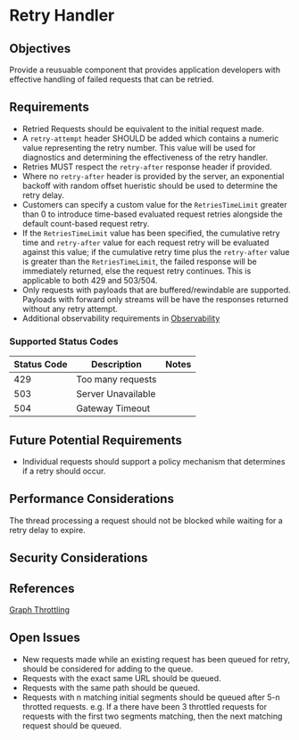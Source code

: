 # Retry Handler

## Objectives

Provide a reusuable component that provides application developers with effective handling of failed requests that can be retried.

## Requirements

- Retried Requests should be equivalent to the initial request made.
- A `retry-attempt` header SHOULD be added which contains a numeric value representing the retry number.  This value will be used for diagnostics and determining the effectiveness of the retry handler.
- Retries MUST respect the `retry-after` response header if provided.
- Where no `retry-after` header is provided by the server, an exponential backoff with random offset hueristic should be used to determine the retry delay.
- Customers can specify a custom value for the `RetriesTimeLimit` greater than 0 to introduce time-based evaluated request retries alongside the default count-based request retry.
- If the `RetriesTimeLimit` value has been specified, the cumulative retry time and `retry-after` value for each request retry will be evaluated against this value; if the cumulative retry time plus the `retry-after` value is greater than the `RetriesTimeLimit`, the failed response will be immediately returned, else the request retry continues. This is applicable to both 429 and 503/504.
- Only requests with payloads that are buffered/rewindable are supported. Payloads with forward only streams will be have the responses returned without any retry attempt.
- Additional observability requirements in [Observability](../Observability.md)

### Supported Status Codes

|Status Code | Description | Notes|
|--|--|--|
| 429 | Too many requests | |
| 503 | Server Unavailable |  |
| 504 | Gateway Timeout |  |

## Future Potential Requirements

- Individual requests should support a policy mechanism that determines if a retry should occur.

## Performance Considerations

The thread processing a request should not be blocked while waiting for a retry delay to expire.

## Security Considerations

## References

[Graph Throttling](https://developer.microsoft.com/en-us/graph/docs/concepts/throttling)

## Open Issues
- New requests made while an existing request has been queued for retry, should be considered for adding to the queue.  
- Requests with the exact same URL should be queued.
- Requests with the same path should be queued.
- Requests with n matching initial segments should be queued after 5-n throtted requests. e.g. If a there have been 3 throttled requests for requests with the first two segments matching, then the next matching request should be queued.  
